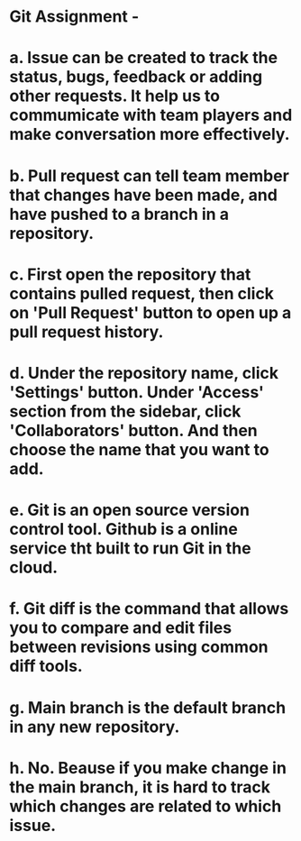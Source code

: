 # Git Assignment - <lllllwang1>
# a. Issue can be created to track the status, bugs, feedback or adding other requests. It help us to commumicate with team players and make conversation more effectively.
# b. Pull request can tell team member that changes have been made, and have pushed to a branch in a repository.
# c. First open the repository that contains pulled request, then click on 'Pull Request' button to open up a pull request history.
# d. Under the repository name, click 'Settings' button. Under 'Access' section from the sidebar, click 'Collaborators' button. And then choose the name that you want to add.
# e. Git is an open source version control tool. Github is a online service tht built to run Git in the cloud.
# f. Git diff is the command that allows you to compare and edit files between revisions using common diff tools.
# g. Main branch is the default branch in any new repository.
# h. No. Beause if you make change in the main branch, it is hard to track which changes are related to which issue.